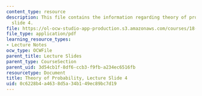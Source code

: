 ```yaml
---
content_type: resource
description: This file contains the information regarding theory of probability, lecture
  slide 4.
file: https://ol-ocw-studio-app-production.s3.amazonaws.com/courses/18-175-theory-of-probability-spring-2014/0c6228b4a4638d5a34b149ec89bc7d19_MIT18_175S14_Lecture4.pdf
file_type: application/pdf
learning_resource_types:
- Lecture Notes
ocw_type: OCWFile
parent_title: Lecture Slides
parent_type: CourseSection
parent_uid: 3d54cb1f-8df6-ccb3-f9fb-a234ec6516fb
resourcetype: Document
title: Theory of Probability, Lecture Slide 4
uid: 0c6228b4-a463-8d5a-34b1-49ec89bc7d19
---
```

